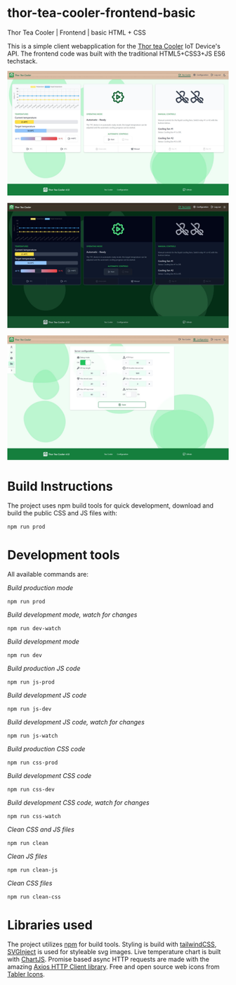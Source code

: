 # thor-tea-cooler-frontend-basic
Thor Tea Cooler | Frontend | basic HTML + CSS

This is a simple client webapplication for the [Thor tea Cooler](https://github.com/HodoArmand/thor-tea-cooler) IoT Device's API. The frontend code was built with the traditional HTML5+CSS3+JS ES6 techstack.

![Screenshot - Light mode](https://github.com/HodoArmand/thor-tea-cooler-frontend-basic/blob/main/docs/ttcScreenshotLight.JPG)

![Screenshot - Dark mode](https://github.com/HodoArmand/thor-tea-cooler-frontend-basic/blob/main/docs/ttcScreenshotDark.JPG)

![Screenshot of a configurations page - Light mode](https://github.com/HodoArmand/thor-tea-cooler-frontend-basic/blob/main/docs/ttcScreenshotLightConfig.JPG)

# Build Instructions

The project uses npm build tools for quick development, download and build the public CSS and JS files with:

```
npm run prod
```

# Development tools

All available commands are:


*Build production mode*
```
npm run prod
```
*Build development mode, watch for changes*
```
npm run dev-watch
```
*Build development mode*
```
npm run dev
```
*Build production JS code*
```
npm run js-prod
```

*Build development JS code*
```
npm run js-dev
```

*Build development JS code, watch for changes*
```
npm run js-watch
```

*Build production CSS code*
```
npm run css-prod
```

*Build development CSS code*
```
npm run css-dev
```

*Build development CSS code, watch for changes*
```
npm run css-watch
```

*Clean CSS and JS files*
```
npm run clean
```

*Clean JS files*
```
npm run clean-js
```

*Clean CSS files*
```
npm run clean-css
```

# Libraries used

The project utilizes [npm](https://www.npmjs.com/) for build tools. Styling is build with [tailwindCSS](https://tailwindcss.com/), [SVGInject](https://github.com/iconfu/svg-inject) is used for styleable svg images. Live temperature chart is built with [ChartJS](https://www.chartjs.org/). Promise based async HTTP requests are made with the amazing [Axios HTTP Client library](https://github.com/axios/axios). Free and open source web icons from [Tabler Icons](https://tabler-icons.io/).
